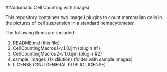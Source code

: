 ##Automatic Cell Counting with ImageJ

This repository containes two ImageJ plugins to count mammalian cells in the pictures of cell suspension in a standard hemacytometer.

The following items are included:

1. README.md                      (this file)
2. CellCountingMacros1-v.1.0.ijm  (plugin #1)
3. CellCountingMacros2-v.1.0.ijm  (plugin #2)
4. sample_images_(1x dilution)    (folder with sample images)
5. LICENSE                        (GNU GENERAL PUBLIC LICENSE)
